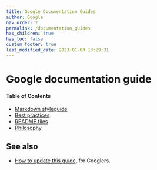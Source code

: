 ```yaml
---
title: Google Documentation Guides
author: Google
nav_order: 7
permalink: /documentation_guides
has_children: true
has_toc: false
custom_footer: true
last_modified_date: 2023-01-03 13:29:31
---
```

# Google documentation guide
#### Table of Contents
* [Markdown styleguide](style.md)
* [Best practices](best_practices.md)
* [README files](READMEs.md)
* [Philosophy](philosophy.md)

## See also

* [How to update this guide](https://goto.google.com/doc-guide), for Googlers.

